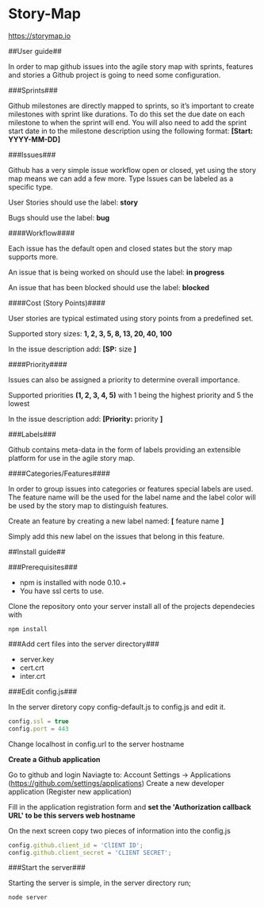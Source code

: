 Story-Map
=========

https://storymap.io

##User guide##

In order to map github issues into the agile story map with sprints, features and stories a Github project is going to need some configuration.


###Sprints###

Github milestones are directly mapped to sprints, so it’s important to create milestones with sprint like durations. To do this set the due date on each milestone to when the sprint will end. You will also need to add the sprint start date in to the milestone description using the following format: **[Start: YYYY-MM-DD]**

###Issues###

Github has a very simple issue workflow open or closed, yet using the story map means we can add a few more. 
Type
Issues can be labeled as a specific type.

User Stories should use the label: **story**

Bugs should use the label: **bug**


####Workflow####

Each issue has the default open and closed states but the story map supports more.

An issue that is being worked on should use the label: **in progress**

An issue that has been blocked should use the label: **blocked**


####Cost (Story Points)####

User stories are typical estimated using story points from a predefined set.

Supported story sizes: **1, 2, 3, 5, 8, 13, 20, 40, 100**

In the issue description add: **[SP:** size **]**

####Priority####

Issues can also be assigned a priority to determine overall importance.

Supported priorities **(1, 2, 3, 4, 5)** with 1 being the highest priority and 5 the lowest

In the issue description add: **[Priority:** priority **]**

###Labels###

Github contains meta-data in the form of labels providing an extensible platform for use in the agile story map. 


####Categories/Features####

In order to group issues into categories or features special labels are used. The feature name will be the used for the label name and the label color will be used by the story map to distinguish features. 


Create an feature by creating a new label named: **[** feature name **]**


Simply add this new label on the issues that belong in this feature.

##Install guide##

###Prerequisites###

- npm is installed with node 0.10.+
- You have ssl certs to use.

Clone the repository onto your server install all of the projects dependecies with

```
npm install 
```

###Add cert files into the server directory###

* server.key
* cert.crt
* inter.crt

###Edit config.js###

In the server diretory copy config-default.js to config.js and edit it.

``` JavaScript
config.ssl = true
config.port = 443
```

Change localhost in config.url to the server hostname

**Create a Github application**

Go to github and login
Naviagte to: Account Settings -> Applications (https://github.com/settings/applications)
Create a new developer application (Register new application)

Fill in the application registration form and **set the 'Authorization callback URL' to be this servers web hostname**

On the next screen copy two pieces of information into the config.js  

```JavaScript
config.github.client_id = 'ClIENT ID';
config.github.client_secret = 'CLIENT SECRET';
```

###Start the server###

Starting the server is simple, in the server directory run; 
```
node server
```